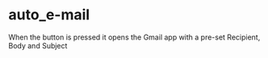 # auto_e-mail
When the button is pressed it opens the Gmail app with a pre-set Recipient, Body and Subject
